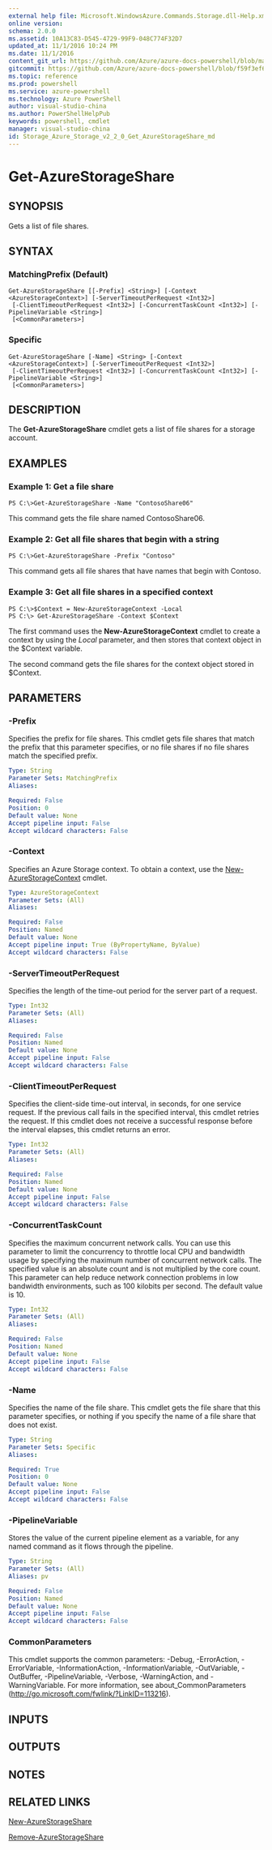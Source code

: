 ```yaml
---
external help file: Microsoft.WindowsAzure.Commands.Storage.dll-Help.xml
online version: 
schema: 2.0.0
ms.assetid: 10A13C83-D545-4729-99F9-048C774F32D7
updated_at: 11/1/2016 10:24 PM
ms.date: 11/1/2016
content_git_url: https://github.com/Azure/azure-docs-powershell/blob/master/azureps-cmdlets-docs/Storage/Azure.Storage/v2.2.0/Get-AzureStorageShare.md
gitcommit: https://github.com/Azure/azure-docs-powershell/blob/f59f3ef60bc592383812213e69fd77ba950759ed/azureps-cmdlets-docs/Storage/Azure.Storage/v2.2.0/Get-AzureStorageShare.md
ms.topic: reference
ms.prod: powershell
ms.service: azure-powershell
ms.technology: Azure PowerShell
author: visual-studio-china
ms.author: PowerShellHelpPub
keywords: powershell, cmdlet
manager: visual-studio-china
id: Storage_Azure_Storage_v2_2_0_Get_AzureStorageShare_md
---
```


# Get-AzureStorageShare

## SYNOPSIS
Gets a list of file shares.

## SYNTAX

### MatchingPrefix (Default)
```
Get-AzureStorageShare [[-Prefix] <String>] [-Context <AzureStorageContext>] [-ServerTimeoutPerRequest <Int32>]
 [-ClientTimeoutPerRequest <Int32>] [-ConcurrentTaskCount <Int32>] [-PipelineVariable <String>]
 [<CommonParameters>]
```

### Specific
```
Get-AzureStorageShare [-Name] <String> [-Context <AzureStorageContext>] [-ServerTimeoutPerRequest <Int32>]
 [-ClientTimeoutPerRequest <Int32>] [-ConcurrentTaskCount <Int32>] [-PipelineVariable <String>]
 [<CommonParameters>]
```

## DESCRIPTION
The **Get-AzureStorageShare** cmdlet gets a list of file shares for a storage account.

## EXAMPLES

### Example 1: Get a file share
```
PS C:\>Get-AzureStorageShare -Name "ContosoShare06"
```

This command gets the file share named ContosoShare06.

### Example 2: Get all file shares that begin with a string
```
PS C:\>Get-AzureStorageShare -Prefix "Contoso"
```

This command gets all file shares that have names that begin with Contoso.

### Example 3: Get all file shares in a specified context
```
PS C:\>$Context = New-AzureStorageContext -Local
PS C:\> Get-AzureStorageShare -Context $Context
```

The first command uses the **New-AzureStorageContext** cmdlet to create a context by using the *Local* parameter, and then stores that context object in the $Context variable.

The second command gets the file shares for the context object stored in $Context.

## PARAMETERS

### -Prefix
Specifies the prefix for file shares.
This cmdlet gets file shares that match the prefix that this parameter specifies, or no file shares if no file shares match the specified prefix.

```yaml
Type: String
Parameter Sets: MatchingPrefix
Aliases:

Required: False
Position: 0
Default value: None
Accept pipeline input: False
Accept wildcard characters: False
```

### -Context
Specifies an Azure Storage context.
To obtain a context, use the [New-AzureStorageContext](./New-AzureStorageContext.md) cmdlet.

```yaml
Type: AzureStorageContext
Parameter Sets: (All)
Aliases:

Required: False
Position: Named
Default value: None
Accept pipeline input: True (ByPropertyName, ByValue)
Accept wildcard characters: False
```

### -ServerTimeoutPerRequest
Specifies the length of the time-out period for the server part of a request.

```yaml
Type: Int32
Parameter Sets: (All)
Aliases:

Required: False
Position: Named
Default value: None
Accept pipeline input: False
Accept wildcard characters: False
```

### -ClientTimeoutPerRequest
Specifies the client-side time-out interval, in seconds, for one service request.
If the previous call fails in the specified interval, this cmdlet retries the request.
If this cmdlet does not receive a successful response before the interval elapses, this cmdlet returns an error.

```yaml
Type: Int32
Parameter Sets: (All)
Aliases:

Required: False
Position: Named
Default value: None
Accept pipeline input: False
Accept wildcard characters: False
```

### -ConcurrentTaskCount
Specifies the maximum concurrent network calls.
You can use this parameter to limit the concurrency to throttle local CPU and bandwidth usage by specifying the maximum number of concurrent network calls.
The specified value is an absolute count and is not multiplied by the core count.
This parameter can help reduce network connection problems in low bandwidth environments, such as 100 kilobits per second.
The default value is 10.

```yaml
Type: Int32
Parameter Sets: (All)
Aliases:

Required: False
Position: Named
Default value: None
Accept pipeline input: False
Accept wildcard characters: False
```

### -Name
Specifies the name of the file share.
This cmdlet gets the file share that this parameter specifies, or nothing if you specify the name of a file share that does not exist.

```yaml
Type: String
Parameter Sets: Specific
Aliases:

Required: True
Position: 0
Default value: None
Accept pipeline input: False
Accept wildcard characters: False
```

### -PipelineVariable
Stores the value of the current pipeline element as a variable, for any named command as it flows through the pipeline.

```yaml
Type: String
Parameter Sets: (All)
Aliases: pv

Required: False
Position: Named
Default value: None
Accept pipeline input: False
Accept wildcard characters: False
```

### CommonParameters
This cmdlet supports the common parameters: -Debug, -ErrorAction, -ErrorVariable, -InformationAction, -InformationVariable, -OutVariable, -OutBuffer, -PipelineVariable, -Verbose, -WarningAction, and -WarningVariable. For more information, see about_CommonParameters (http://go.microsoft.com/fwlink/?LinkID=113216).

## INPUTS

## OUTPUTS

## NOTES

## RELATED LINKS

[New-AzureStorageShare](xref:Storage/Azure.Storage/v2.2.0/New-AzureStorageShare.md)

[Remove-AzureStorageShare](xref:Storage/Azure.Storage/v2.2.0/Remove-AzureStorageShare.md)
